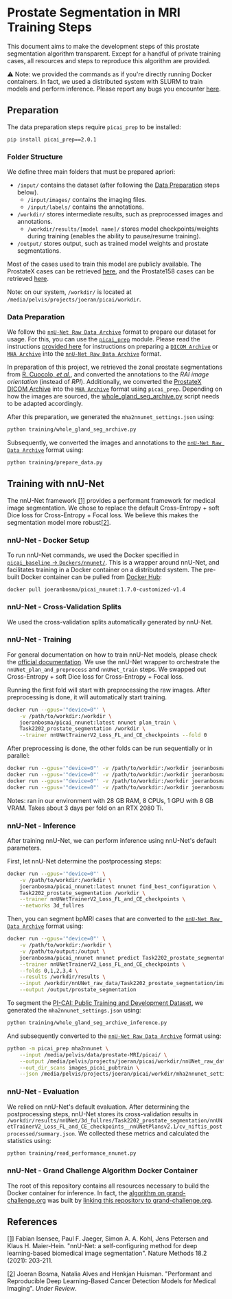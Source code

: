 # Prostate Segmentation in MRI Training Steps

This document aims to make the development steps of this prostate segmentation algorithm transparent. Except for a handful of private training cases, all resources and steps to reproduce this algorithm are provided.

⚠️ Note: we provided the commands as if you're directly running Docker containers. In fact, we used a distributed system with SLURM to train models and perform inference. Please report any bugs you encounter [here](https://github.com/DIAGNijmegen/AbdomenMRUS-prostate-segmentation/issues).


## Preparation
The data preparation steps require `picai_prep` to be installed:

```
pip install picai_prep==2.0.1
```


### Folder Structure
We define three main folders that must be prepared apriori:

- `/input/` contains the dataset (after following the [Data Preparation](#Data-Preparation) steps below).
  - `/input/images/` contains the imaging files.
  - `/input/labels/` contains the annotations.
- `/workdir/` stores intermediate results, such as preprocessed images and annotations.
  - `/workdir/results/[model name]/` stores model checkpoints/weights during training (enables the ability to pause/resume training).
- `/output/` stores output, such as trained model weights and prostate segmentations.

Most of the cases used to train this model are publicly available. The ProstateX cases can be retrieved [here][PROSTATEx_masks], and the Prostate158 cases can be retrieved [here](https://prostate158.grand-challenge.org/).

Note: on our system, `/workdir/` is located at `/media/pelvis/projects/joeran/picai/workdir`.


### Data Preparation
We follow the [`nnU-Net Raw Data Archive`][nnunet_raw_data_format] format to prepare our dataset for usage. For this, you can use the [`picai_prep`][picai_prep] module. Please read the instructions [provided here](https://github.com/DIAGNijmegen/picai_prep#mha--nnunet) for instructions on preparing a [`DICOM Archive`][what_is_dicom_archive] or [`MHA Archive`][what_is_mha_archive] into the [`nnU-Net Raw Data Archive`][nnunet_raw_data_format] format. 

In preparation of this project, we retrieved the zonal prostate segmentations from [R. Cuocolo, _et al._][PROSTATEx_masks], and converted the annotations to the _RAI image orientation_ (instead of _RPI_). Additionally, we converted the [ProstateX DICOM Archive](https://wiki.cancerimagingarchive.net/pages/viewpage.action?pageId=23691656) into the [`MHA Archive`][what_is_mha_archive] format using `picai_prep`. Depending on how the images are sourced, the [whole_gland_seg_archive.py](training/whole_gland_seg_archive.py) script needs to be adapted accordingly.

After this preparation, we generated the `mha2nnunet_settings.json` using:

```bash
python training/whole_gland_seg_archive.py
```

Subsequently, we converted the images and annotations to the [`nnU-Net Raw Data Archive`][nnunet_raw_data_format] format using:

```bash
python training/prepare_data.py
```


## Training with nnU-Net
The nnU-Net framework [[1]](#1) provides a performant framework for medical image segmentation. We chose to replace the default Cross-Entropy + soft Dice loss for Cross-Entropy + Focal loss. We believe this makes the segmentation model more robust[[2]](#2).


### nnU-Net - Docker Setup
To run nnU-Net commands, we used the Docker specified in [`picai_baseline` → `Dockers/nnunet/`](https://github.com/DIAGNijmegen/picai_baseline/tree/main/src/picai_baseline/Dockers/nnunet). This is a wrapper around nnU-Net, and facilitates training in a Docker container on a distributed system. The pre-built Docker container can be pulled from [Docker Hub][picai_nnunet_docker]:

```
docker pull joeranbosma/picai_nnunet:1.7.0-customized-v1.4
```


### nnU-Net - Cross-Validation Splits
We used the cross-validation splits automatically generated by nnU-Net.


### nnU-Net - Training
For general documentation on how to train nnU-Net models, please check the [official documentation](https://github.com/MIC-DKFZ/nnUNet#usage). We use the nnU-Net wrapper to orchestrate the `nnUNet_plan_and_preprocess` and `nnUNet_train` steps. We swapped out Cross-Entropy + soft Dice loss for Cross-Entropy + Focal loss.

Running the first fold will start with preprocessing the raw images. After preprocessing is done, it will automatically start training.

```bash
docker run --gpus='"device=0"' \
    -v /path/to/workdir:/workdir \
    joeranbosma/picai_nnunet:latest nnunet plan_train \
    Task2202_prostate_segmentation /workdir \
    --trainer nnUNetTrainerV2_Loss_FL_and_CE_checkpoints --fold 0
```

After preprocessing is done, the other folds can be run sequentially or in parallel:

```bash
docker run --gpus='"device=0"' -v /path/to/workdir:/workdir joeranbosma/picai_nnunet:latest nnunet plan_train Task2202_prostate_segmentation /workdir --trainer nnUNetTrainerV2_Loss_FL_and_CE_checkpoints --fold 1
docker run --gpus='"device=0"' -v /path/to/workdir:/workdir joeranbosma/picai_nnunet:latest nnunet plan_train Task2202_prostate_segmentation /workdir --trainer nnUNetTrainerV2_Loss_FL_and_CE_checkpoints --fold 2
docker run --gpus='"device=0"' -v /path/to/workdir:/workdir joeranbosma/picai_nnunet:latest nnunet plan_train Task2202_prostate_segmentation /workdir --trainer nnUNetTrainerV2_Loss_FL_and_CE_checkpoints --fold 3
docker run --gpus='"device=0"' -v /path/to/workdir:/workdir joeranbosma/picai_nnunet:latest nnunet plan_train Task2202_prostate_segmentation /workdir --trainer nnUNetTrainerV2_Loss_FL_and_CE_checkpoints --fold 4
```

Notes: ran in our environment with 28 GB RAM, 8 CPUs, 1 GPU with 8 GB VRAM. Takes about 3 days per fold on an RTX 2080 Ti.

### nnU-Net - Inference
After training nnU-Net, we can perform inference using nnU-Net's default parameters.

First, let nnU-Net determine the postprocessing steps:

```bash
docker run --gpus='"device=0"' \
    -v /path/to/workdir:/workdir \
    joeranbosma/picai_nnunet:latest nnunet find_best_configuration \
    Task2202_prostate_segmentation /workdir \
    --trainer nnUNetTrainerV2_Loss_FL_and_CE_checkpoints \
    --networks 3d_fullres
```

Then, you can segment bpMRI cases that are converted to the [`nnU-Net Raw Data Archive`][nnunet_raw_data_format] format using:

```bash
docker run --gpus='"device=0"' \
    -v /path/to/workdir:/workdir \
    -v /path/to/output:/output \
    joeranbosma/picai_nnunet nnunet predict Task2202_prostate_segmentation \
    --trainer nnUNetTrainerV2_Loss_FL_and_CE_checkpoints \
    --folds 0,1,2,3,4 \
    --results /workdir/results \
    --input /workdir/nnUNet_raw_data/Task2202_prostate_segmentation/images_picai_pubtrain \
    --output /output/prostate_segmentation
```

To segment the [PI-CAI: Public Training and Development Dataset](https://pi-cai.grand-challenge.org/DATA/), we generated the `mha2nnunet_settings.json` using:

```bash
python training/whole_gland_seg_archive_inference.py
```

And subsequently converted to the [`nnU-Net Raw Data Archive`][nnunet_raw_data_format] format using:

```bash
python -m picai_prep mha2nnunet \
    --input /media/pelvis/data/prostate-MRI/picai/ \
    --output /media/pelvis/projects/joeran/picai/workdir/nnUNet_raw_data \
    --out_dir_scans images_picai_pubtrain \
    --json /media/pelvis/projects/joeran/picai/workdir/mha2nnunet_settings/Task2202_prostate_segmentation_picai_inference.json
```

### nnU-Net - Evaluation
We relied on nnU-Net's default evaluation. After determining the postprocessing steps, nnU-Net stores its cross-validation results in `/workdir/results/nnUNet/3d_fullres/Task2202_prostate_segmentation/nnUNetTrainerV2_Loss_FL_and_CE_checkpoints__nnUNetPlansv2.1/cv_niftis_postprocessed/summary.json`. We collected these metrics and calculated the statistics using:

```bash
python training/read_performance_nnunet.py
```

### nnU-Net - Grand Challenge Algorithm Docker Container
The root of this repository contains all resources necessary to build the Docker container for inference. In fact, the [algorithm on grand-challenge.org](https://grand-challenge.org/algorithms/prostate-segmentation/) was built by [linking this repository to grand-challenge.org](https://grand-challenge.org/documentation/linking-a-github-repository-to-your-algorithm/).

## References
<a id="1" href="https://www.nature.com/articles/s41592-020-01008-z">[1]</a> 
Fabian Isensee, Paul F. Jaeger, Simon A. A. Kohl, Jens Petersen and Klaus H. Maier-Hein. "nnU-Net: a self-configuring method for deep learning-based biomedical image segmentation". Nature Methods 18.2 (2021): 203-211.

<a id="2" href="#">[2]</a> 
Joeran Bosma, Natalia Alves and Henkjan Huisman. "Performant and Reproducible Deep Learning-Based Cancer Detection Models for Medical Imaging". _Under Review_.


[picai_nnunet_docker]: https://hub.docker.com/r/joeranbosma/picai_nnunet
[picai_prep]: https://github.com/DIAGNijmegen/picai_prep
[nnunet_raw_data_format]: https://github.com/MIC-DKFZ/nnUNet/blob/master/documentation/dataset_conversion.md
[what_is_dicom_archive]: https://github.com/DIAGNijmegen/picai_prep#what-is-a-dicom-archive
[what_is_mha_archive]: https://github.com/DIAGNijmegen/picai_prep#what-is-an-mha-archive
[PROSTATEx_masks]: https://github.com/rcuocolo/PROSTATEx_masks/
